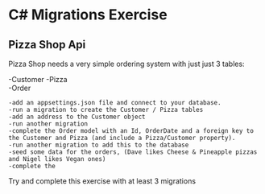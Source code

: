 # C# Migrations Exercise

## Pizza Shop Api

Pizza Shop needs a very simple ordering system with just just 3 tables:

-Customer 
-Pizza  
-Order  

```
-add an appsettings.json file and connect to your database.  
-run a migration to create the Customer / Pizza tables
-add an address to the Customer object
-run another migration 
-complete the Order model with an Id, OrderDate and a foreign key to the Customer and Pizza (and include a Pizza/Customer property).
-run another migration to add this to the database
-seed some data for the orders, (Dave likes Cheese & Pineapple pizzas and Nigel likes Vegan ones)
-complete the 

```

Try and complete this exercise with at least 3 migrations